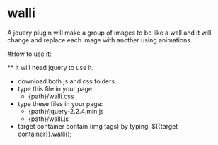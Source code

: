# walli
A jquery plugin will make a group of images to be like a wall and it will change and replace each image with another using animations.

#How to use it:

** it will need jquery to use it.

- download both js and css folders.
- type this file in your page:
  - {path}/walli.css
- type these files in your page:
  - {path}/jquery-2.2.4.min.js
  - {path}/walli.js
- target container contain (img tags) by typing: $({target container}).walli();

